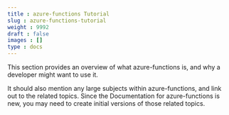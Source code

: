 ```yaml
---
title : azure-functions Tutorial
slug : azure-functions-tutorial
weight : 9992
draft : false
images : []
type : docs
---
```


This section provides an overview of what azure-functions is, and why a developer might want to use it.

It should also mention any large subjects within azure-functions, and link out to the related topics.  Since the Documentation for azure-functions is new, you may need to create initial versions of those related topics.


